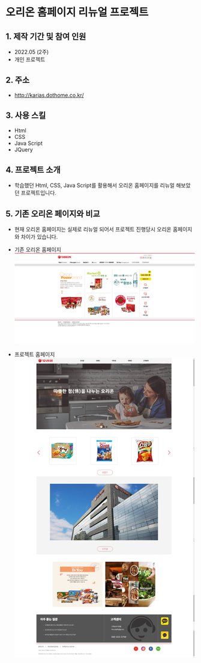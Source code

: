 # 오리온 홈페이지 리뉴얼 프로젝트
## 1. 제작 기간 및 참여 인원
* 2022.05 (2주)
* 개인 프로젝트

## 2. 주소
* http://karias.dothome.co.kr/

## 3. 사용 스킬
* Html
* CSS
* Java Script
* JQuery

## 4. 프로젝트 소개
* 학습했던 Html, CSS, Java Script를 활용해서 오리온 홈페이지를 리뉴얼 해보았던 프로젝트입니다.


## 5. 기존 오리온 페이지와 비교
* 현재 오리온 홈페이지는 실제로 리뉴얼 되어서 프로젝트 진행당시 오리온 홈페이지와 차이가 있습니다.

* 기존 오리온 홈페이지
![기존 오리온](images/before_orion.png)

* 프로젝트 홈페이지
![리뉴얼 오리온](images/renewal_orion.png)